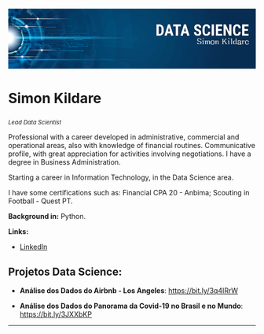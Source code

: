 

<p align="center">
  <img src="./banner ds.png" >
</p>


# Simon Kildare
<sub>*Lead Data Scientist* </sub>

Professional with a career developed in administrative, commercial and operational areas, also with knowledge of financial routines. Communicative profile, with great appreciation for activities involving negotiations. I have a degree in Business Administration.
 
Starting a career in Information Technology, in the Data Science area.

I have some certifications such as: Financial CPA 20 - Anbima; Scouting in Football - Quest PT.

**Background in:** Python.

**Links:**
* [LinkedIn](https://www.linkedin.com/in/simon-kildare-ara%C3%BAjo-da-silva-182920182/)



## Projetos Data Science: 
 
* **Análise dos Dados do Airbnb - Los Angeles**: https://bit.ly/3q4IRrW

* **Análise dos Dados do Panorama da Covid-19 no Brasil e no Mundo**: https://bit.ly/3JXXbKP
---

